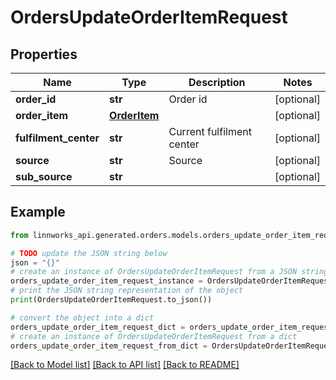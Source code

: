 # OrdersUpdateOrderItemRequest


## Properties

Name | Type | Description | Notes
------------ | ------------- | ------------- | -------------
**order_id** | **str** | Order id | [optional] 
**order_item** | [**OrderItem**](OrderItem.md) |  | [optional] 
**fulfilment_center** | **str** | Current fulfilment center | [optional] 
**source** | **str** | Source | [optional] 
**sub_source** | **str** |  | [optional] 

## Example

```python
from linnworks_api.generated.orders.models.orders_update_order_item_request import OrdersUpdateOrderItemRequest

# TODO update the JSON string below
json = "{}"
# create an instance of OrdersUpdateOrderItemRequest from a JSON string
orders_update_order_item_request_instance = OrdersUpdateOrderItemRequest.from_json(json)
# print the JSON string representation of the object
print(OrdersUpdateOrderItemRequest.to_json())

# convert the object into a dict
orders_update_order_item_request_dict = orders_update_order_item_request_instance.to_dict()
# create an instance of OrdersUpdateOrderItemRequest from a dict
orders_update_order_item_request_from_dict = OrdersUpdateOrderItemRequest.from_dict(orders_update_order_item_request_dict)
```
[[Back to Model list]](../README.md#documentation-for-models) [[Back to API list]](../README.md#documentation-for-api-endpoints) [[Back to README]](../README.md)


